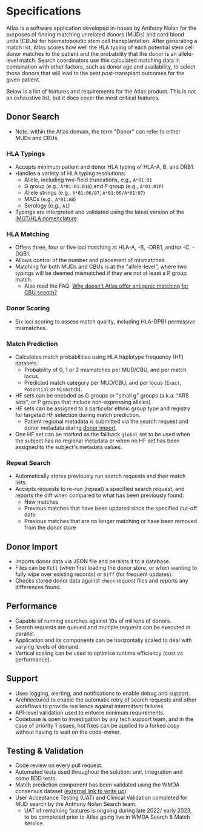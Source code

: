 # Specifications

Atlas is a software application developed in-house by Anthony Nolan for the purposes of finding matching unrelated donors (MUDs) and cord blood units (CBUs) for haematopoietic stem cell transplantation.
After generating a match list, Atlas scores how well the HLA typing of each potential stem cell donor matches to the patient and the probability that the donor is an allele-level match.
Search coordinators use this calculated matching data in combination with other factors, such as donor age and availability, to select those donors that will lead to the best post-transplant outcomes for the given patient.

Below is a list of features and requirements for the Atlas product. This is not an exhaustive list, but it does cover the most critical features.

## Donor Search 

- Note, within the Atlas domain, the term "Donor" can refer to either MUDs and CBUs.

### HLA Typings

- Accepts minimum patient and donor HLA typing of HLA-A, B, and DRB1.
- Handles a variety of HLA typing resolutions:
  - Allele, including two-field truncations, e.g., `A*01:01`
  - G group (e.g., `A*01:01:01G`) and P group (e.g., `A*01:01P`)
  - Allele strings (e.g., `A*01:06/07`, `A*01:06/A*01:07`)
  - MACs (e.g., `A*01:AB`)
  - Serology (e.g., `A1`)
- Typings are interpreted and validated using the latest version of the [IMGT/HLA nomenclature](https://github.com/ANHIG/IMGTHLA).

### HLA Matching

- Offers three, four or five loci matching at HLA-A, -B, -DRB1, and/or -C, -DQB1.
- Allows control of the number and placement of mismatches.
- Matching for both MUDs and CBUs is at the "allele-level", where two typings will be deemed mismatched if they are not at least a P group match.
  - Also read the FAQ: [Why doesn't Atlas offer antigenic matching for CBU search?](https://github.com/Anthony-Nolan/Atlas/discussions/835)

### Donor Scoring

- Six loci scoring to assess match quality, including HLA-DPB1 permissive mismatches.

### Match Prediction

- Calculates match probabilities using HLA haplotype frequency (HF) datasets.
  - Probability of 0, 1 or 2 mismatches per MUD/CBU, and per match locus.
  - Predicted match category per MUD/CBU, and per locus (`Exact`, `Potential` or `Mismatch`).
- HF sets can be encoded as G groups or "small g" groups (a.k.a. "ARS sets", or P groups that include non-expressing alleles)
- HF sets can be assigned to a particular ethnic group type and registry for targeted HF selection during match prediction.
  - Patient regional metadata is submitted via the search request and donor metadata during [donor import](#donor-import).
- One HF set can be marked as the fallback `global` set to be used when the subject has no regional metadata or when no HF set has been assigned to the subject's metadata values.

### Repeat Search

- Automatically stores previously run search requests and their match lists.
- Accepts requests to re-run (repeat) a specified search request, and reports the diff when compared to what has been previously found:
  - New matches
  - Previous matches that have been updated since the specified cut-off date
  - Previous matches that are no longer matching or have been removed from the donor store

## Donor Import

- Imports donor data via JSON file and persists it to a database.
- Files can be `Full` (when first loading the donor store, or when wanting to fully wipe over existing records) or `Diff` (for frequent updates).
- Checks stored donor data against `check` request files and reports any differences found.

## Performance

- Capable of running searches against 10s of millions of donors.
- Search requests are queued and multiple requests can be executed in parallel.
- Application and its components can be horizontally scaled to deal with varying levels of demand.
- Vertical scaling can be used to optimise runtime efficiency (cost vs performance).

## Support

- Uses logging, alerting, and notifications to enable debug and support.
- Architectured to enable the automatic retry of search requests and other workflows to provide resilience against intermittent failures.
- API-level validation used to enforce minimum requirements.
- Codebase is open to investigation by any tech support team, and in the case of priority 1 issues, hot fixes can be applied to a forked copy without having to wait on the code-owner.

## Testing & Validation

- Code review on every pull request. 
- Automated tests used throughout the solution: unit, integration and some BDD tests.
- Match prediction component has been validated using the WMDA consensus dataset ([external link to write up](https://drive.google.com/drive/folders/1vI1pgqwiqZCFaJlAfzq41v3loWH6SqP7)).
- User Acceptance Testing (UAT) and Clinical Validation completed for MUD search by the Anthony Nolan Search team.
  - UAT of remaining features is ongoing during late 2022/ early 2023, to be completed prior to Atlas going live in WMDA Search & Match service.